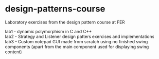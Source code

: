 # design-patterns-course
Laboratory exercises from the design pattern course at FER

lab1 - dynamic polymorphism in C and C++  
lab2 - Strategy and Listener design patters exercises and implementations  
lab3 - Custom notepad GUI made from scratch using no finished swing components (apart from the main component used for displaying swing content)  
